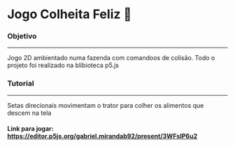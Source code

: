 # Jogo Colheita Feliz :herb:

### Objetivo
---
<p> Jogo 2D ambientado numa fazenda com comandoos de colisão. Todo o projeto foi realizado na blibioteca p5.js </p>

### Tutorial
---
<p> Setas direcionais movimentam o trator para colher os alimentos que descem na tela</p>

#### Link para jogar: https://editor.p5js.org/gabriel.mirandab92/present/3WFslP6u2
